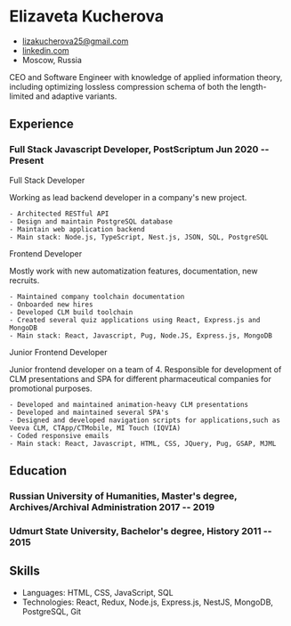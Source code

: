 <!-- The (first) h1 will be used as the <title> of the HTML page -->
# Elizaveta Kucherova

<!-- The unordered list immediately after the h1 will be formatted on a single
line. It is intended to be used for contact details -->
- <lizakucherova25@gmail.com>
- [linkedin.com](https://www.linkedin.com/in/elizaveta-kucherova-4808181ab/)
- Moscow, Russia

<!-- The paragraph after the h1 and ul and before the first h2 is optional. It
is intended to be used for a short summary. -->
CEO and Software Engineer with knowledge of applied information theory,
including optimizing lossless compression schema of both the length-limited and
adaptive variants.

## Experience

<!-- You have to wrap the "left" and "right" half of these headings in spans by
hand -->
### <span>Full Stack Javascript Developer, PostScriptum</span> <span>Jun 2020 -- Present</span>

Full Stack Developer

  Working as lead backend developer in a company's new project.

    - Architected RESTful API
    - Design and maintain PostgreSQL database
    - Maintain web application backend
    - Main stack: Node.js, TypeScript, Nest.js, JSON, SQL, PostgreSQL

Frontend Developer

  Mostly work with new automatization features, documentation, new recruits.

    - Maintained company toolchain documentation
    - Onboarded new hires
    - Developed CLM build toolchain
    - Created several quiz applications using React, Express.js and MongoDB
    - Main stack: React, Javascript, Pug, Node.JS, Express.js, MongoDB 

Junior Frontend Developer

  Junior frontend developer on a team of 4. Responsible for development of CLM presentations and SPA for different pharmaceutical companies for promotional purposes.

    - Developed and maintained animation-heavy CLM presentations 
    - Developed and maintained several SPA's
    - Designed and developed navigation scripts for applications,such as Veeva CLM, CTApp/CTMobile, MI Touch (IQVIA)
    - Coded responsive emails
    - Main stack: React, Javascript, HTML, CSS, JQuery, Pug, GSAP, MJML

## Education

### <span>Russian University of Humanities, Master's degree, Archives/Archival Administration</span> <span>2017 -- 2019</span>

### <span>Udmurt State University, Bachelor's degree, History</span> <span>2011 -- 2015</span>
## Skills

 - Languages: HTML, CSS, JavaScript, SQL
 - Technologies: React, Redux, Node.js, Express.js, NestJS, MongoDB, PostgreSQL, Git
